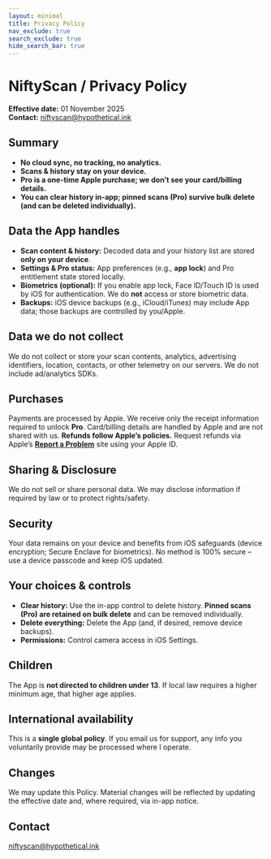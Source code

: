 ```yaml
---
layout: minimal
title: Privacy Policy
nav_exclude: true
search_exclude: true
hide_search_bar: true
---
```


# NiftyScan / Privacy Policy

**Effective date:** 01 November 2025  
**Contact:** [niftyscan@hypothetical.ink](mailto:niftyscan@hypothetical.ink)

## Summary

- **No cloud sync, no tracking, no analytics.**
- **Scans & history stay on your device.**
- **Pro is a one-time Apple purchase; we don’t see your card/billing details.**
- **You can clear history in-app; pinned scans (Pro) survive bulk delete (and can be deleted individually).**

## Data the App handles

- **Scan content & history:** Decoded data and your history list are stored **only on your device**.
- **Settings & Pro status:** App preferences (e.g., **app lock**) and Pro entitlement state stored locally.
- **Biometrics (optional):** If you enable app lock, Face ID/Touch ID is used by iOS for authentication. We do **not** access or store biometric data.
- **Backups:** iOS device backups (e.g., iCloud/iTunes) may include App data; those backups are controlled by you/Apple.

## Data we do **not** collect

We do not collect or store your scan contents, analytics, advertising identifiers, location, contacts, or other telemetry on our servers. We do not include ad/analytics SDKs.

## Purchases

Payments are processed by Apple. We receive only the receipt information required to unlock **Pro**. Card/billing details are handled by Apple and are not shared with us. **Refunds follow Apple’s policies.** Request refunds via Apple’s **[Report a Problem](https://support.apple.com/en-us/118223)** site using your Apple ID.

## Sharing & Disclosure

We do not sell or share personal data. We may disclose information if required by law or to protect rights/safety.

## Security

Your data remains on your device and benefits from iOS safeguards (device encryption; Secure Enclave for biometrics). No method is 100% secure – use a device passcode and keep iOS updated.

## Your choices & controls

- **Clear history:** Use the in-app control to delete history. **Pinned scans (Pro) are retained on bulk delete** and can be removed individually.
- **Delete everything:** Delete the App (and, if desired, remove device backups).
- **Permissions:** Control camera access in iOS Settings.

## Children

The App is **not directed to children under 13**. If local law requires a higher minimum age, that higher age applies.

## International availability

This is a **single global policy**. If you email us for support, any info you voluntarily provide may be processed where I operate.

## Changes

We may update this Policy. Material changes will be reflected by updating the effective date and, where required, via in-app notice.

## Contact

[niftyscan@hypothetical.ink](mailto:niftyscan@hypothetical.ink)
